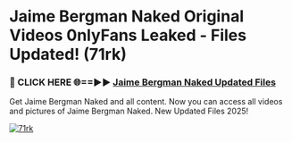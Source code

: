 # Jaime Bergman Naked Original Videos 0nlyFans Leaked - Files Updated! (71rk)

<h3>🔴 CLICK HERE 🌐==►► <a href="https://tinyurl.com/up5wt9bj" rel="nofollow">Jaime Bergman Naked Updated Files</a></h3>

Get Jaime Bergman Naked and all content. Now you can access all videos and pictures of Jaime Bergman Naked. New Updated Files 2025!

[![71rk](https://i.imgur.com/ABiUzMV.gif)](https://tinyurl.com/up5wt9bj)
